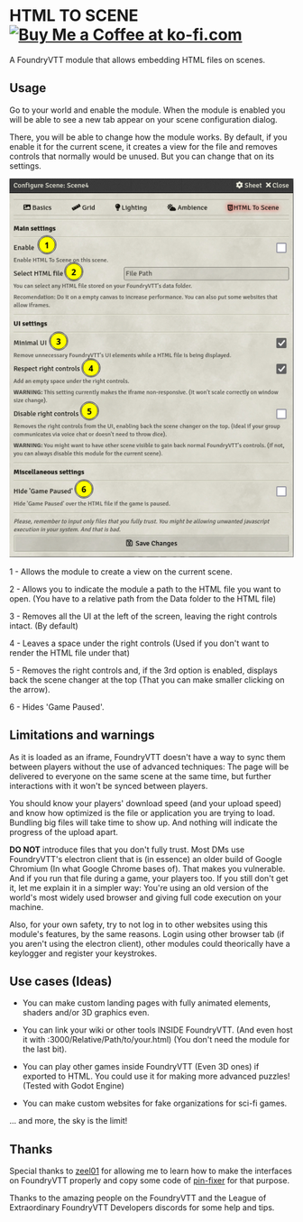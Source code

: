# HTML TO SCENE <a href='https://ko-fi.com/rollingjaviondox' target='_blank'><img height='35' style='border:0px;height:25px;' src='https://theme.zdassets.com/theme_assets/2141020/171bb773b32c4a72bcc2edfee4d01cbc00d8a004.png' border='0' alt='Buy Me a Coffee at ko-fi.com'/></a>

A FoundryVTT module that allows embedding HTML files on scenes.

## Usage

Go to your world and enable the module. When the module is enabled you will be able to see a new tab appear on your scene configuration dialog.

There, you will be able to change how the module works. By default, if you enable it for the current scene, it creates a view for the file and removes controls that normally would be unused. But you can change that on its settings.

![HTMLToScene Options](moduleoptions.png)

1 - Allows the module to create a view on the current scene.

2 - Allows you to indicate the module a path to the HTML file you want to open. (You have to a relative path from the Data folder to the HTML file)

3 - Removes all the UI at the left of the screen, leaving the right controls intact. (By default)

4 - Leaves a space under the right controls (Used if you don't want to render the HTML file under that)

5 - Removes the right controls and, if the 3rd option is enabled, displays back the scene changer at the top (That you can make smaller clicking on the arrow).

6 - Hides 'Game Paused'.

## Limitations and warnings

As it is loaded as an iframe, FoundryVTT doesn't have a way to sync them between players without the use of advanced techniques: The page will be delivered to everyone on the same scene at the same time, but further interactions with it won't be synced between players.

You should know your players' download speed (and your upload speed) and know how optimized is the file or application you are trying to load. Bundling big files will take time to show up. And nothing will indicate the progress of the upload apart.

**DO NOT** introduce files that you don't fully trust. Most DMs use FoundryVTT's electron client that is (in essence) an older build of Google Chromium (In what Google Chrome bases of). That makes you vulnerable. And if you run that file during a game, your players too. If you still don't get it, let me explain it in a simpler way: You're using an old version of the world's most widely used browser and giving full code execution on your machine.

Also, for your own safety, try to not log in to other websites using this module's features, by the same reasons. Login using other browser tab (if you aren't using the electron client), other modules could theorically have a keylogger and register your keystrokes.

## Use cases (Ideas)

- You can make custom landing pages with fully animated elements, shaders and/or 3D graphics even.

- You can link your wiki or other tools INSIDE FoundryVTT. (And even host it with <Your Adress>:3000/Relative/Path/to/your.html) (You don't need the module for the last bit).

- You can play other games inside FoundryVTT (Even 3D ones) if exported to HTML. You could use it for making more advanced puzzles! (Tested with Godot Engine)

- You can make custom websites for fake organizations for sci-fi games.

... and more, the sky is the limit!

## Thanks

Special thanks to [zeel01](https://github.com/zeel01) for allowing me to learn how to make the interfaces on FoundryVTT properly and copy some code of [pin-fixer](https://github.com/zeel01/pin-fixer) for that purpose.

Thanks to the amazing people on the FoundryVTT and the League of Extraordinary FoundryVTT Developers discords for some help and tips.
